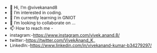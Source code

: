- 👋 Hi, I’m @vivekanand8
- 👀 I’m interested in coding.
- 🌱 I’m currently learning in GNIOT
- 💞️ I’m looking to collaborate on ...
- 📫 How to reach me -
- instagram:-https://www.instagram.com/vivek.anand.8/
- twitter:-https://twitter.com/VivekAnand_K_
- LinkedIn:-https://www.linkedin.com/in/vivekanand-kumar-b34279297/

<!---
vivekanand8/vivekanand8 is a ✨ special ✨ repository because its `README.md` (this file) appears on your GitHub profile.
You can click the Preview link to take a look at your changes.
--->
